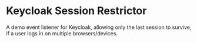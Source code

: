 # Keycloak Session Restrictor

A demo event listener for Keycloak, allowing only the last session to survive, if a user logs in on multiple browsers/devices.
